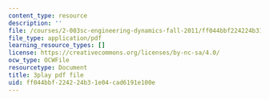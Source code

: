 ```yaml
---
content_type: resource
description: ''
file: /courses/2-003sc-engineering-dynamics-fall-2011/ff044bbf224224b31e04cad6191e100e_cd8lDtAtJbE.pdf
file_type: application/pdf
learning_resource_types: []
license: https://creativecommons.org/licenses/by-nc-sa/4.0/
ocw_type: OCWFile
resourcetype: Document
title: 3play pdf file
uid: ff044bbf-2242-24b3-1e04-cad6191e100e
---
```

